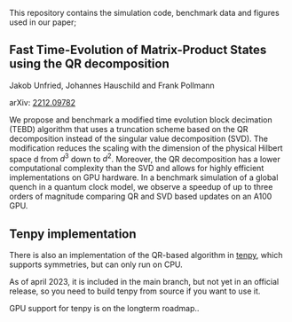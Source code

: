 This repository contains the simulation code, benchmark data and figures used in our paper;

## Fast Time-Evolution of Matrix-Product States using the QR decomposition
Jakob Unfried, Johannes Hauschild and Frank Pollmann

arXiv: [2212.09782](https://arxiv.org/abs/2212.09782)

We propose and benchmark a modified time evolution block decimation (TEBD) algorithm that uses a 
truncation scheme based on the QR decomposition instead of the singular value decomposition (SVD).
The modification reduces the scaling with the dimension of the physical Hilbert space d from $d^3$ 
down to $d^2$. Moreover, the QR decomposition has a lower computational complexity than the SVD and 
allows for highly efficient implementations on GPU hardware. In a benchmark simulation of a global
quench in a quantum clock model, we observe a speedup of up to three orders of magnitude comparing
QR and SVD based updates on an A100 GPU.

## Tenpy implementation

There is also an implementation of the QR-based algorithm in [tenpy](https://github.com/tenpy/tenpy), 
which supports symmetries, but can only run on CPU.

As of april 2023, it is included in the main branch, but not yet in an official release, so you need 
to build tenpy from source if you want to use it.

GPU support for tenpy is on the longterm roadmap..

